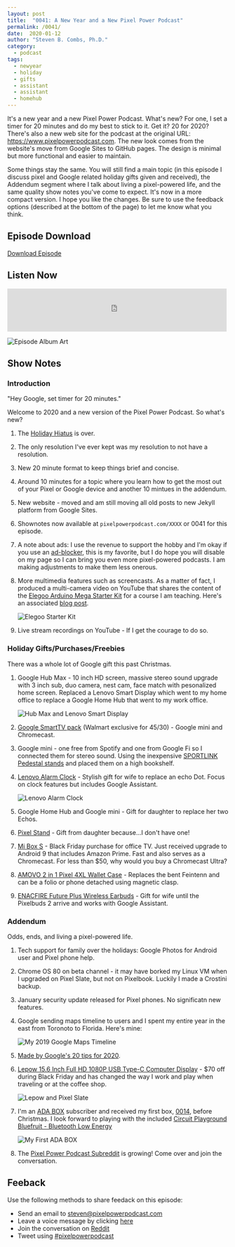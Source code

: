 ```yaml
---
layout: post
title:  "0041: A New Year and a New Pixel Power Podcast"
permalink: /0041/
date:  2020-01-12
author: "Steven B. Combs, Ph.D."
category:
  - podcast
tags:
  - newyear
  - holiday
  - gifts
  - assistant
  - assistant
  - homehub
---
```


It's a new year and a new Pixel Power Podcast. What's new? For one, I set a timer for 20 minutes and do my best to stick to it. Get it? 20 for 2020? There's also a new web site for the podcast at the original URL: <https://www.pixelpowerpodcast.com>. The new look comes from the website's move from Google Sites to GitHub pages. The design is minimal but more functional and easier to maintain.

Some things stay the same. You will still find a main topic (in this episode I discuss pixel and Google related holiday gifts given and received), the Addendum segment where I talk about living a pixel-powered life, and the same quality show notes you've come to expect. It's now in a more compact version. I hope you like the changes. Be sure to use the feedback options (described at the bottom of the page) to let me know what you think.

## Episode Download

[Download Episode](https://s3-us-west-2.amazonaws.com/anchor-audio-bank/staging/2020-01-12/c24455806cad318b2de5262aae99b674.m4a)

## Listen Now

<p><iframe src="https://anchor.fm/pixelpowerpodcast/embed/episodes/0041-A-New-Year-and-a-New-Pixel-Power-Podcast-ea4tnn" height="98px" width="500px" frameborder="0" scrolling="no"></iframe></p>

![Episode Album Art](/images/album-art/2020/0041.png)

## Show Notes

### Introduction

"Hey Google, set timer for 20 minutes."

Welcome to 2020 and a new version of the Pixel Power Podcast. So what's new?

1. The [Holiday Hiatus](/0040) is over.
2. The only resolution I've ever kept was my resolution to not have a resolution.
3. New 20 minute format to keep things brief and concise.
4. Around 10 minutes for a topic where you learn how to get the most out of your Pixel or Google device and another 10 mintues in the addendum.
5. New website - moved and am still moving all old posts to new Jekyll platform from Google Sites.
6. Shownotes now available at `pixelpowerpodcast.com/XXXX` or 0041 for this episode.
7. A note about ads: I use the revenue to support the hobby and I'm okay if you use an [ad-blocker](https://chrome.google.com/webstore/detail/adguard-adblocker/bgnkhhnnamicmpeenaelnjfhikgbkllg), this is my favorite, but I do hope you will disable on my page so I can bring you even more pixel-powered podcasts. I am making adjustments to make them less onerous.
8. More multimedia features such as screencasts. As a matter of fact, I produced a multi-camera video on YouTube that shares the content of the [Elegoo Arduino Mega Starter Kit](https://www.youtube.com/watch?v=jY8Jj0Rim70) for a course I am teaching. Here's an associated [blog post](https://www.stevencombs.com/arduino/2020/01/11/elegoo-mega-starter-kit.html).

    ![Elegoo Starter Kit](https://www.stevencombs.com/images/posts/2020-01-11-elegoo-mega-kit.jpg)

9. Live stream recordings on YouTube - If I get the courage to do so.

### Holiday Gifts/Purchases/Freebies

There was a whole lot of Google gift this past Christmas.

1. Google Hub Max - 10 inch HD screen, massive stereo sound upgrade with 3 inch sub, duo camera, nest cam, face match with pesonalized home screen. Replaced a Lenovo Smart Display which went to my home office to replace a Google Home Hub that went to my work office.

    ![Hub Max and Lenovo Smart Display](/images/posts/2019-01-12-0041/home-hub-smart-display.jpg)

2. [Google SmartTV pack](https://www.walmart.com/ip/Google-Smart-TV-Kit-Google-Home-Mini-and-Chromecast-Walmart-Exclusive/719650769) (Walmart exclusive for $45/$30) - Google mini and Chromecast.
3. Google mini - one free from Spotify and one from Google Fi so I connected them for stereo sound. Using the inexpensive [SPORTLINK Pedestal stands](https://amzn.to/2R9zCnZ) and placed them on a high bookshelf.
4. [Lenovo Alarm Clock](https://amzn.to/35NSC0q) - Stylish gift for wife to replace an echo Dot. Focus on clock features but includes Google Assistant.

    ![Lenovo Alarm Clock](/images/posts/2019-01-12-0041/lenovo-alarm-clock.jpg)

5. Google Home Hub and Google mini - Gift for daughter to replace her two Echos.
6. [Pixel Stand](https://amzn.to/36MbOxb) - Gift from daughter because...I don't have one!
7. [Mi Box S](https://amzn.to/2NlMHJL) - Black Friday purchase for office TV. Just received upgrade to Android 9 that includes Amazon Prime. Fast and also serves as a Chromecast. For less than $50, why would you buy a Chromecast Ultra?
8. [AMOVO 2 in 1 Pixel 4XL Wallet Case](https://amzn.to/35LxWGz) - Replaces the bent Feintenn and can be a folio or phone detached using magnetic clasp.
9. [ENACFIRE Future Plus Wireless Earbuds](https://amzn.to/2TklZVF) - Gift for wife until the Pixelbuds 2 arrive and works with Google Assistant.

### Addendum

Odds, ends, and living a pixel-powered life.

1. Tech support for family over the holidays: Google Photos for Android user and Pixel phone help.
2. Chrome OS 80 on beta channel - it may have borked my Linux VM when I upgraded on Pixel Slate, but not on Pixelbook. Luckily I made a Crostini backup.
3. January security update released for Pixel phones. No significatn new features.
4. Google sending maps timeline to users and I spent my entire year in the east from Toronoto to Florida. Here's mine:

    ![My 2019 Google Maps Timeline](/images/posts/2019-01-12-0041/maps-2019-timeline.png)

5. [Made by Google's 20 tips for 2020](https://www.blog.google/products/google-nest/made-googles-20-tips-2020/).
6. [Lepow 15.6 Inch Full HD 1080P USB Type-C Computer Display](https://amzn.to/30iv7vp) - $70  off during Black Friday and has changed the way I work and play when traveling or at the coffee shop.

    ![Lepow and Pixel Slate](/images/posts/2019-01-12-0041/lewpow-external-monitor.jpg)

7. I'm an [ADA BOX](https://www.adafruit.com/adabox/) subscriber and received my first box, [0014](https://www.youtube.com/watch?v=Ih4XzsYt6lM), before Christmas. I look forward to playing with the included [Circuit Playground Bluefruit - Bluetooth Low Energy](https://www.adafruit.com/product/4333)

    ![My First ADA BOX](/images/posts/2019-01-12-0041/december-2019-ada-box.jpg)

8. The [Pixel Power Podcast Subreddit](http://reddit.pixelpowerpodcast.com) is growing! Come over and join the conversation.

## Feeback

Use the following methods to share feedack on this episode:

* Send an email to <steven@pixelpowerpodcast.com>
* Leave a voice message by clicking [here](https://anchor.fm/pixelpowerpodcast/message)
* Join the conversation on [Reddit](https://www.reddit.com/r/pixelpowerpodcast/)
* Tweet using [#pixelpowerpodcast](https://twitter.com/search?q=%23pixelpowerpodcast&src=typed_query)

